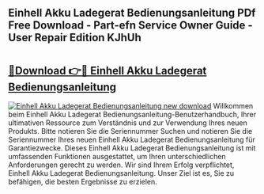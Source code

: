 ## Einhell Akku Ladegerat Bedienungsanleitung PDf Free Download - Part-efn Service Owner Guide - User Repair Edition KJhUh

# <h2><a href="http://df230no.blite.top/?on=Einhell+Akku+Ladegerat+Bedienungsanleitung">🔗Download 👉🔴 Einhell Akku Ladegerat Bedienungsanleitung</a></h2>

[![Einhell Akku Ladegerat Bedienungsanleitung new download](https://i.imgur.com/lujVjoI.png)](http://df230no.blite.top/?on=Einhell+Akku+Ladegerat+Bedienungsanleitung)
Willkommen beim Einhell Akku Ladegerat Bedienungsanleitung-Benutzerhandbuch, Ihrer ultimativen Ressource zum Verständnis und zur Verwendung Ihres neuen Produkts. Bitte notieren Sie die Seriennummer Suchen und notieren Sie die Seriennummer Ihres neuen Einhell Akku Ladegerat Bedienungsanleitung für Garantiezwecke. Dieses Einhell Akku Ladegerat Bedienungsanleitung ist mit umfassenden Funktionen ausgestattet, um Ihren unterschiedlichen Anforderungen gerecht zu werden. Wir sind Ihrem Erfolg verpflichtet, Einhell Akku Ladegerat Bedienungsanleitung. Unser Ziel ist es, Sie zu befähigen, die besten Ergebnisse zu erzielen.
